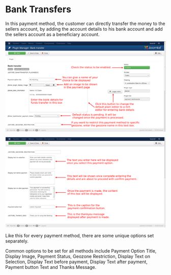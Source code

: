 # Bank Transfers

In this payment method, the customer can directly transfer the money to the sellers account, by adding the account details to his bank account and add the sellers account as a beneficiary account.

![Bank Transfer](pay_bank1.png)

![Bank Transfer](pay_bank2.png)

Like this for every payment method, there are some unique options set separately.

Common options to be set for all methods include Payment Option Title, Display Image, Payment Status, Geozone Restriction, Display Text on Selection, Display Text before payment, Display Text after payment, Payment button Text and Thanks Message.